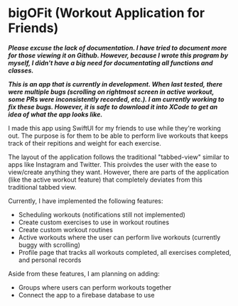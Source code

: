 # bigOFit (Workout Application for Friends)

***Please excuse the lack of documentation. I have tried to document more for those viewing it on Github.  However, because I wrote this program by myself, I didn't have a big need for documentating all functions and classes.***

***This is an app that is currently in development.  When last tested, there were multiple bugs (scrolling on rightmost screen in active workout, some PRs were inconsistently recorded, etc.).  I am currently working to fix these bugs.  However, it is safe to download it into XCode to get an idea of what the app looks like.***

I made this app using SwiftUI for my friends to use while they're working out.  The purpose is for them to be able to perform live workouts that keeps track of their repitions and weight for each exercise.  

The layout of the application follows the traditional "tabbed-view" similar to apps like Instagram and Twitter.  This proivdes the user with the ease to view/create anything they want.  However, there are parts of the application (like the active workout feature) that completely deviates from this traditional tabbed view.

Currently, I have implemented the following features:
- Scheduling workouts (notifications still not implemented)
- Create custom exercises to use in workout routines
- Create custom workout routines
- Active workouts where the user can perform live workouts (currently buggy with scrolling)
- Profile page that tracks all workouts completed, all exercises completed, and personal records

Aside from these features, I am planning on adding:
- Groups where users can perform workouts together
- Connect the app to a firebase database to use
